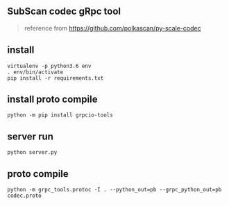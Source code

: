 ## SubScan codec gRpc tool

> reference from https://github.com/polkascan/py-scale-codec

## install

    virtualenv -p python3.6 env
    . env/bin/activate
    pip install -r requirements.txt
    
## install proto compile

    python -m pip install grpcio-tools

## server run
    
    python server.py
    
## proto compile

    python -m grpc_tools.protoc -I . --python_out=pb --grpc_python_out=pb codec.proto

